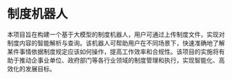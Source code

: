# 制度机器人
本项目旨在构建一个基于大模型的制度机器人，用户可通过上传制度文件，实现对制度内容的智能解析与查询。该机器人可帮助用户在不同场景下，快速准确地了解某件事情依据制度规定应该如何操作，提高工作效率和合规性。该项目的实施将有助于推动企事业单位、政府部门等各行业领域的制度管理和执行，实现智能化、高效化的发展目标。
